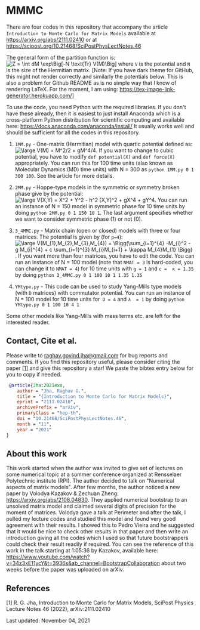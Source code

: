 # MMMC

There are four codes in this repository that accompany the article `Introduction to Monte Carlo for Matrix Models` 
available at https://arxiv.org/abs/2111.02410 or at https://scipost.org/10.21468/SciPostPhysLectNotes.46
 
The general form of the partition function is: ![Z = \int dM \exp\Big[-N \text{Tr} V(M)\Big]
](https://render.githubusercontent.com/render/math?math=%5Ctextstyle+Z+%3D+%5Cint+dM+%5Cexp%5CBig%5B-N+%5Ctext%7BTr%7D+V%28M%29%5CBig%5D%0A)
where `V` is the potential and `N` is the size of the Hermitian matrix. 
[Note: If you have dark theme for GitHub, this might not render correctly and similarly the potentials below. This is also a problem for Github README as
is no simple way that I know of rendering LaTeX. For the moment, I am using: https://tex-image-link-generator.herokuapp.com/] 

To use the code, you need Python with the required libraries. If you don't have these already, then it is easiest 
to just install Anaconda which is a cross-platform Python distribution for scientific computing
and available here: https://docs.anaconda.com/anaconda/install/
It usually works well and should be sufficient for all the codes in this repository. 

1. `1MM.py` - One-matrix (Hermitian) model with quartic potential defined as: ![\large V(M) = M^2/2 + gM^4/4](https://render.githubusercontent.com/render/math?math=%5Ctextstyle+%5Clarge+V%28M%29+%3D+M%5E2%2F2+%2B+gM%5E4%2F4). If you want to change to cubic potential, you have to modify `def potential(X)`
and `def force(X)` appropriately. You can run this for 100 time units (also known as Molecular Dynamics (MD) time units) with  N = 300
as `python 1MM.py 0 1 300 100`. See the article for more details. 

2. `2MM.py` - Hoppe-type models in the symmetric or symmetry broken phase give by the potential: ![\large V(X,Y) = X^2 + Y^2 - h^2 [X,Y]^2 + gX^4 + gY^4](https://render.githubusercontent.com/render/math?math=%5Ctextstyle+%5Clarge+V%28X%2CY%29+%3D+X%5E2+%2B+Y%5E2+-+h%5E2+%5BX%2CY%5D%5E2+%2B+gX%5E4+%2B+gY%5E4).
You can run an instance of N = 150 model in symmetric phase for 10 time units by doing `python 2MM.py 0 1 150 10 1`. The last argument specifies whether we want to consider symmetric phase (1) or not (0). 

3. `3_4MMC.py` - Matrix chain (open or closed) models with three or four matrices. The potential is given by (for `p=4`):
![\large V(M_{1},M_{2},M_{3},M_{4}) = \Bigg(\sum_{i=1}^{4} -M_{i}^2 - g M_{i}^{4} + c \sum_{i=1}^{3} M_{i}M_{i+1} + \kappa M_{4}M_{1} \Bigg)](https://render.githubusercontent.com/render/math?math=%5Ctextstyle+%5Clarge+V%28M_%7B1%7D%2CM_%7B2%7D%2CM_%7B3%7D%2CM_%7B4%7D%29+%3D+%5CBigg%28%5Csum_%7Bi%3D1%7D%5E%7B4%7D+-M_%7Bi%7D%5E2+-+g+M_%7Bi%7D%5E%7B4%7D+%2B+c+%5Csum_%7Bi%3D1%7D%5E%7B3%7D+M_%7Bi%7DM_%7Bi%2B1%7D+%2B+%5Ckappa+M_%7B4%7DM_%7B1%7D+%5CBigg%29). If you want more than four matrices, you have to edit the code. You can run an instance of N = 100 model (note that `NMAT = 3` is hard-coded, you can change it to `NMAT = 4`) for 10 time units with `g = 1` and `c =  κ = 1.35` by doing `python 3_4MMC.py 0 1 100 10 1 1.35 1.35`

4. `YMtype.py` - This code can be used to study Yang-Mills type models (with `D` matrices) with commutator potential. You can run an instance of N = 100 model for 10 time units for` D = 4` and `λ  = 1` by doing `python YMtype.py 0 1 100 10 4 1`


Some other models like Yang-Mills with mass terms etc. are left for the interested reader. 


## Contact, Cite et al. 

Please write to raghav.govind.jha@gmail.com for bug reports and comments. If you find this repository useful, please consider citing the paper [[1]](#1) and give this repository a star! We paste the bibtex entry below for you to copy if needed. 

```bibtex
 @article{Jha:2021exo,
    author = "Jha, Raghav G.",
    title = "{Introduction to Monte Carlo for Matrix Models}",
    eprint = "2111.02410",
    archivePrefix = "arXiv",
    primaryClass = "hep-th",
    doi = "10.21468/SciPostPhysLectNotes.46",
    month = "11",
    year = "2021"
}
```


## About this work

This work started when the author was invited to give set of lectures on some numerical topic at a summer conference organized at Rensselaer Polytechnic institute (RPI). The author decided to talk on "Numerical aspects of matrix models". After few months, the author noticed a new paper by Volodya Kazakov & Zechuan Zheng: https://arxiv.org/abs/2108.04830. They applied numerical bootstrap to an unsolved matrix model and claimed several digits of precision for the moment of matrices. Volodya gave a talk at Perimeter and after the talk, I pulled my lecture codes and studied this model and found very good agreement with their results. I showed this to Pedro Vieira and he suggested that it would be nice to check other results in that paper and then write an introduction giving all the codes which I used so that future bootstrappers could check their result readily if required. You can see the reference of this work in the talk starting at 1:05:36 by Kazakov, available here: https://www.youtube.com/watch?v=34z3xE11ycY&t=3936s&ab_channel=BootstrapCollaboration about two weeks before the paper was uploaded on arXiv. 



## References
<a id="1">[1]</a> 
R. G. Jha, Introduction to Monte Carlo for Matrix Models, SciPost Physics Lecture Notes 46 (2022), arXiv:2111.02410 



Last updated: 
November 04, 2021
